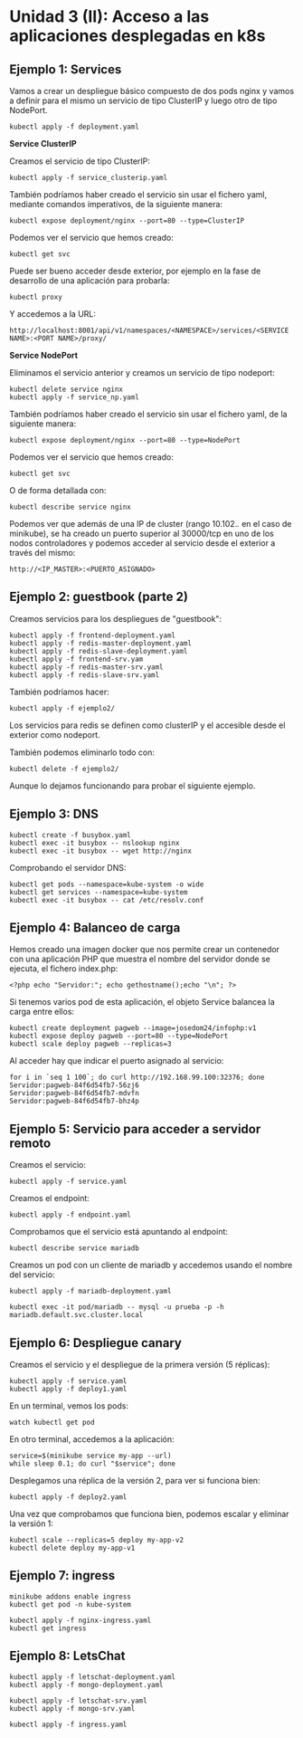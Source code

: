 # Unidad 3 (II): Acceso a las aplicaciones desplegadas en k8s

## Ejemplo 1: Services

Vamos a crear un despliegue básico compuesto de dos pods nginx y vamos
a definir para el mismo un servicio de tipo ClusterIP y luego otro de
tipo NodePort.

    kubectl apply -f deployment.yaml
	
**Service ClusterIP**

Creamos el servicio de tipo ClusterIP:

    kubectl apply -f service_clusterip.yaml

También podríamos haber creado el servicio sin usar el fichero yaml,
mediante comandos imperativos, de la siguiente manera:

    kubectl expose deployment/nginx --port=80 --type=ClusterIP

Podemos ver el servicio que hemos creado:

    kubectl get svc

Puede ser bueno acceder desde exterior, por ejemplo en la fase de desarrollo de una aplicación para probarla:

    kubectl proxy

Y accedemos a la URL:

    http://localhost:8001/api/v1/namespaces/<NAMESPACE>/services/<SERVICE NAME>:<PORT NAME>/proxy/

**Service NodePort**

Eliminamos el servicio anterior y creamos un servicio de tipo
nodeport:

    kubectl delete service nginx
    kubectl apply -f service_np.yaml

También podríamos haber creado el servicio sin usar el fichero yaml, de la siguiente manera:

    kubectl expose deployment/nginx --port=80 --type=NodePort

Podemos ver el servicio que hemos creado:

    kubectl get svc

O de forma detallada con:

    kubectl describe service nginx
	
Podemos ver que además de una IP de cluster (rango 10.102.*.* en el
caso de minikube), se ha creado un puerto superior al 30000/tcp en uno
de los nodos controladores y podemos acceder al servicio desde el
exterior a través del mismo:

    http://<IP_MASTER>:<PUERTO_ASIGNADO>

## Ejemplo 2: guestbook (parte 2)

Creamos servicios para los despliegues de "guestbook":

    kubectl apply -f frontend-deployment.yaml
    kubectl apply -f redis-master-deployment.yaml
    kubectl apply -f redis-slave-deployment.yaml
    kubectl apply -f frontend-srv.yam
    kubectl apply -f redis-master-srv.yaml
    kubectl apply -f redis-slave-srv.yaml

También podríamos hacer:

    kubectl apply -f ejemplo2/

Los servicios para redis se definen como clusterIP y el accesible
desde el exterior como nodeport.

También podemos eliminarlo todo con:

    kubectl delete -f ejemplo2/

Aunque lo dejamos funcionando para probar el siguiente ejemplo.

## Ejemplo 3: DNS

    kubectl create -f busybox.yaml
    kubectl exec -it busybox -- nslookup nginx
    kubectl exec -it busybox -- wget http://nginx

Comprobando el servidor DNS:

    kubectl get pods --namespace=kube-system -o wide
    kubectl get services --namespace=kube-system
    kubectl exec -it busybox -- cat /etc/resolv.conf

## Ejemplo 4: Balanceo de carga

Hemos creado una imagen docker que nos permite crear un contenedor con
una aplicación PHP que muestra el nombre del servidor donde se
ejecuta, el fichero index.php:

    <?php echo "Servidor:"; echo gethostname();echo "\n"; ?>

Si tenemos varios pod de esta aplicación, el objeto Service balancea
la carga entre ellos:

    kubectl create deployment pagweb --image=josedom24/infophp:v1
    kubectl expose deploy pagweb --port=80 --type=NodePort
    kubectl scale deploy pagweb --replicas=3

Al acceder hay que indicar el puerto asignado al servicio:

    for i in `seq 1 100`; do curl http://192.168.99.100:32376; done
    Servidor:pagweb-84f6d54fb7-56zj6
    Servidor:pagweb-84f6d54fb7-mdvfn
    Servidor:pagweb-84f6d54fb7-bhz4p

## Ejemplo 5: Servicio para acceder a servidor remoto

Creamos el servicio:

    kubectl apply -f service.yaml

Creamos el endpoint:

    kubectl apply -f endpoint.yaml

Comprobamos que el servicio está apuntando al endpoint:

    kubectl describe service mariadb

Creamos un pod con un cliente de mariadb y accedemos usando el nombre del servicio:

    kubectl apply -f mariadb-deployment.yaml 

    kubectl exec -it pod/mariadb -- mysql -u prueba -p -h mariadb.default.svc.cluster.local

## Ejemplo 6: Despliegue canary

Creamos el servicio y el despliegue de la primera versión (5 réplicas):

    kubectl apply -f service.yaml
    kubectl apply -f deploy1.yaml

En un terminal, vemos los pods:

    watch kubectl get pod

En otro terminal, accedemos a la aplicación:

    service=$(minikube service my-app --url)
    while sleep 0.1; do curl "$service"; done

Desplegamos una réplica de la versión 2, para ver si funciona bien:

    kubectl apply -f deploy2.yaml

Una vez que comprobamos que funciona bien, podemos escalar y eliminar la versión 1:

    kubectl scale --replicas=5 deploy my-app-v2
    kubectl delete deploy my-app-v1

## Ejemplo 7: ingress

    minikube addons enable ingress
    kubectl get pod -n kube-system
    
    kubectl apply -f nginx-ingress.yaml 
    kubectl get ingress

## Ejemplo 8: LetsChat

    kubectl apply -f letschat-deployment.yaml
    kubectl apply -f mongo-deployment.yaml
    
    kubectl apply -f letschat-srv.yaml
    kubectl apply -f mongo-srv.yaml
    
    kubectl apply -f ingress.yaml
